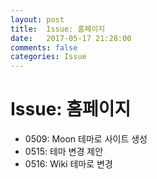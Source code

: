 ```yaml
---
layout: post
title:  Issue: 홈페이지
date:   2017-05-17 21:28:00
comments: false
categories: Issue
---
```


# Issue: 홈페이지

* 0509: Moon 테마로 사이트 생성
* 0515: 테마 변경 제안
* 0516: Wiki 테마로 변경
